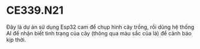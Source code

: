 # CE339.N21
Đây là dự án sử dụng Esp32 cam để chụp hình cây trồng, rồi dùng hệ thống AI để nhận biết tình trạng của cây (thông qua màu sắc của lá) để cảnh báo kịp thời.
